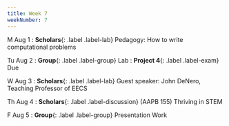 ```yaml
---
title: Week 7
weekNumber: 7
---
```


M Aug 1
: **Scholars**{: .label .label-lab} Pedagogy: How to write computational problems

Tu Aug 2
: **Group**{: .label .label-group} Lab
: **Project 4**{: .label .label-exam} Due

W Aug 3
: **Scholars**{: .label .label-lab} Guest speaker: John DeNero, Teaching Professor  of EECS

Th Aug 4
: **Scholars**{: .label .label-discussion} (AAPB 155) Thriving in STEM

F Aug 5
: **Group**{: .label .label-group} Presentation Work
